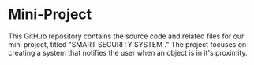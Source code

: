 # Mini-Project
This GitHub repository contains the source code and related files for our mini project, titled "SMART SECURITY SYSTEM ." The project focuses on creating a system that notifies the user when an object is in it's proximity.
